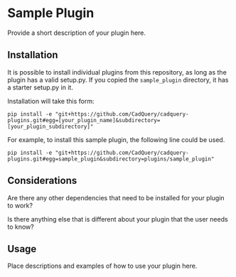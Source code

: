 # Sample Plugin

Provide a short description of your plugin here.

## Installation

It is possible to install individual plugins from this repository, as long as the plugin has a valid setup.py. If you copied the `sample_plugin` directory, it has a starter setup.py in it.

Installation will take this form:

```
pip install -e "git+https://github.com/CadQuery/cadquery-plugins.git#egg=[your_plugin_name]&subdirectory=[your_plugin_subdirectory]"
```

For example, to install this sample plugin, the following line could be used.

```
pip install -e "git+https://github.com/CadQuery/cadquery-plugins.git#egg=sample_plugin&subdirectory=plugins/sample_plugin"
```

## Considerations

Are there any other dependencies that need to be installed for your plugin to work?

Is there anything else that is different about your plugin that the user needs to know?

## Usage

Place descriptions and examples of how to use your plugin here.
